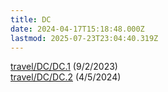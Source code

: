 ```yaml
---
title: DC
date: 2024-04-17T15:18:48.000Z
lastmod: 2025-07-23T23:04:40.319Z
---
```

[travel/DC/DC.1](/travel/DC/DC.1) (9/2/2023)\
[travel/DC/DC.2](/travel/DC/DC.2) (4/5/2024)
